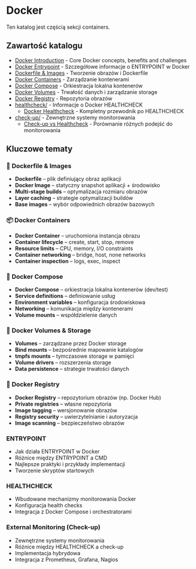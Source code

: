 # Docker

Ten katalog jest częścią sekcji containers.

## Zawartość katalogu

- [Docker Introduction](Docker_Introduction.md) - Core Docker concepts, benefits and challenges
- [Docker Entrypoint](Docker_Entrypoint.md) - Szczegółowe informacje o ENTRYPOINT w Docker
- [Dockerfile & Images](Dockerfile_Images.md) - Tworzenie obrazów i Dockerfile
- [Docker Containers](Docker_Containers.md) - Zarządzanie kontenerami
- [Docker Compose](Docker_Compose.md) - Orkiestracja lokalna kontenerów
- [Docker Volumes](Docker_Volumes.md) - Trwałość danych i zarządzanie storage
- [Docker Registry](Docker_Registry.md) - Repozytoria obrazów
- [healthcheck/](healthcheck/) - Informacje o Docker HEALTHCHECK
  - [Docker Healthcheck](healthcheck/Docker_Healthcheck.md) - Kompletny przewodnik po HEALTHCHECK
- [check-up/](check-up/) - Zewnętrzne systemy monitorowania
  - [Check-up vs Healthcheck](check-up/Check-up_vs_Healthcheck.md) - Porównanie różnych podejść do monitorowania

## Kluczowe tematy

### 🐳 **Dockerfile & Images**
- **Dockerfile** – plik definiujący obraz aplikacji
- **Docker Image** – statyczny snapshot aplikacji + środowisko
- **Multi-stage builds** – optymalizacja rozmiaru obrazów
- **Layer caching** – strategie optymalizacji buildów
- **Base images** – wybór odpowiednich obrazów bazowych

### 📦 **Docker Containers**
- **Docker Container** – uruchomiona instancja obrazu
- **Container lifecycle** – create, start, stop, remove
- **Resource limits** – CPU, memory, I/O constraints
- **Container networking** – bridge, host, none networks
- **Container inspection** – logs, exec, inspect

### 🎼 **Docker Compose**
- **Docker Compose** – orkiestracja lokalna kontenerów (dev/test)
- **Service definitions** – definiowanie usług
- **Environment variables** – konfiguracja środowiskowa
- **Networking** – komunikacja między kontenerami
- **Volume mounts** – współdzielenie danych

### 💾 **Docker Volumes & Storage**
- **Volumes** – zarządzane przez Docker storage
- **Bind mounts** – bezpośrednie mapowanie katalogów
- **tmpfs mounts** – tymczasowe storage w pamięci
- **Volume drivers** – rozszerzenia storage
- **Data persistence** – strategie trwałości danych

### 🏪 **Docker Registry**
- **Docker Registry** – repozytorium obrazów (np. Docker Hub)
- **Private registries** – własne repozytoria
- **Image tagging** – wersjonowanie obrazów
- **Registry security** – uwierzytelnianie i autoryzacja
- **Image scanning** – bezpieczeństwo obrazów

### ENTRYPOINT
- Jak działa ENTRYPOINT w Docker
- Różnice między ENTRYPOINT a CMD  
- Najlepsze praktyki i przykłady implementacji
- Tworzenie skryptów startowych

### HEALTHCHECK
- Wbudowane mechanizmy monitorowania Docker
- Konfiguracja health checks
- Integracja z Docker Compose i orchestratorami

### External Monitoring (Check-up)
- Zewnętrzne systemy monitorowania
- Różnice między HEALTHCHECK a check-up
- Implementacja hybrydowa
- Integracja z Prometheus, Grafana, Nagios

